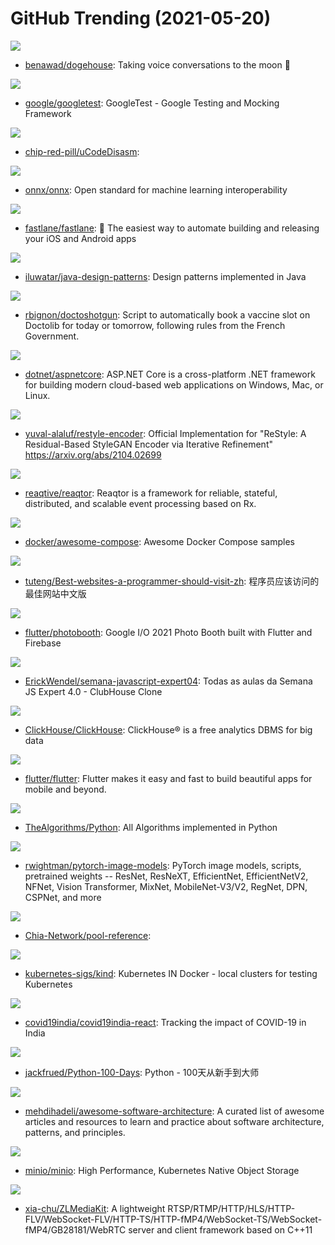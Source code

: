 # GitHub Trending (2021-05-20)

![](https://img.shields.io/badge/TypeScript-New%2093-green?style=flat-square&logo=appveyor)
- [benawad/dogehouse](https://github.com/benawad/dogehouse): Taking voice conversations to the moon 🚀

![](https://img.shields.io/badge/C%2B%2B-New%20106-green?style=flat-square&logo=appveyor)
- [google/googletest](https://github.com/google/googletest): GoogleTest - Google Testing and Mocking Framework

![](https://img.shields.io/badge/Python-New%2011-green?style=flat-square&logo=appveyor)
- [chip-red-pill/uCodeDisasm](https://github.com/chip-red-pill/uCodeDisasm): 

![](https://img.shields.io/badge/C%2B%2B-New%2077-green?style=flat-square&logo=appveyor)
- [onnx/onnx](https://github.com/onnx/onnx): Open standard for machine learning interoperability

![](https://img.shields.io/badge/Ruby-New%20194-green?style=flat-square&logo=appveyor)
- [fastlane/fastlane](https://github.com/fastlane/fastlane): 🚀 The easiest way to automate building and releasing your iOS and Android apps

![](https://img.shields.io/badge/Java-New%20228-green?style=flat-square&logo=appveyor)
- [iluwatar/java-design-patterns](https://github.com/iluwatar/java-design-patterns): Design patterns implemented in Java

![](https://img.shields.io/badge/Python-New%2017-green?style=flat-square&logo=appveyor)
- [rbignon/doctoshotgun](https://github.com/rbignon/doctoshotgun): Script to automatically book a vaccine slot on Doctolib for today or tomorrow, following rules from the French Government.

![](https://img.shields.io/badge/C%23-New%201-green?style=flat-square&logo=appveyor)
- [dotnet/aspnetcore](https://github.com/dotnet/aspnetcore): ASP.NET Core is a cross-platform .NET framework for building modern cloud-based web applications on Windows, Mac, or Linux.

![](https://img.shields.io/badge/Python-New%2050-green?style=flat-square&logo=appveyor)
- [yuval-alaluf/restyle-encoder](https://github.com/yuval-alaluf/restyle-encoder): Official Implementation for "ReStyle: A Residual-Based StyleGAN Encoder via Iterative Refinement" https://arxiv.org/abs/2104.02699

![](https://img.shields.io/badge/C%23-New%2041-green?style=flat-square&logo=appveyor)
- [reaqtive/reaqtor](https://github.com/reaqtive/reaqtor): Reaqtor is a framework for reliable, stateful, distributed, and scalable event processing based on Rx.

![](https://img.shields.io/badge/HTML-New%2013-green?style=flat-square&logo=appveyor)
- [docker/awesome-compose](https://github.com/docker/awesome-compose): Awesome Docker Compose samples

![](https://img.shields.io/badge/none-New%20273-green?style=flat-square&logo=appveyor)
- [tuteng/Best-websites-a-programmer-should-visit-zh](https://github.com/tuteng/Best-websites-a-programmer-should-visit-zh): 程序员应该访问的最佳网站中文版

![](https://img.shields.io/badge/Dart-New%2053-green?style=flat-square&logo=appveyor)
- [flutter/photobooth](https://github.com/flutter/photobooth): Google I/O 2021 Photo Booth built with Flutter and Firebase

![](https://img.shields.io/badge/JavaScript-New%20114-green?style=flat-square&logo=appveyor)
- [ErickWendel/semana-javascript-expert04](https://github.com/ErickWendel/semana-javascript-expert04): Todas as aulas da Semana JS Expert 4.0 - ClubHouse Clone

![](https://img.shields.io/badge/C%2B%2B-New%20153-green?style=flat-square&logo=appveyor)
- [ClickHouse/ClickHouse](https://github.com/ClickHouse/ClickHouse): ClickHouse® is a free analytics DBMS for big data

![](https://img.shields.io/badge/Dart-New%2076-green?style=flat-square&logo=appveyor)
- [flutter/flutter](https://github.com/flutter/flutter): Flutter makes it easy and fast to build beautiful apps for mobile and beyond.

![](https://img.shields.io/badge/Python-New%20298-green?style=flat-square&logo=appveyor)
- [TheAlgorithms/Python](https://github.com/TheAlgorithms/Python): All Algorithms implemented in Python

![](https://img.shields.io/badge/Python-New%2051-green?style=flat-square&logo=appveyor)
- [rwightman/pytorch-image-models](https://github.com/rwightman/pytorch-image-models): PyTorch image models, scripts, pretrained weights -- ResNet, ResNeXT, EfficientNet, EfficientNetV2, NFNet, Vision Transformer, MixNet, MobileNet-V3/V2, RegNet, DPN, CSPNet, and more

![](https://img.shields.io/badge/Python-New%2052-green?style=flat-square&logo=appveyor)
- [Chia-Network/pool-reference](https://github.com/Chia-Network/pool-reference): 

![](https://img.shields.io/badge/Go-New%207-green?style=flat-square&logo=appveyor)
- [kubernetes-sigs/kind](https://github.com/kubernetes-sigs/kind): Kubernetes IN Docker - local clusters for testing Kubernetes

![](https://img.shields.io/badge/JavaScript-New%20114-green?style=flat-square&logo=appveyor)
- [covid19india/covid19india-react](https://github.com/covid19india/covid19india-react): Tracking the impact of COVID-19 in India

![](https://img.shields.io/badge/Python-New%2059-green?style=flat-square&logo=appveyor)
- [jackfrued/Python-100-Days](https://github.com/jackfrued/Python-100-Days): Python - 100天从新手到大师

![](https://img.shields.io/badge/none-New%2011-green?style=flat-square&logo=appveyor)
- [mehdihadeli/awesome-software-architecture](https://github.com/mehdihadeli/awesome-software-architecture): A curated list of awesome articles and resources to learn and practice about software architecture, patterns, and principles.

![](https://img.shields.io/badge/Go-New%2023-green?style=flat-square&logo=appveyor)
- [minio/minio](https://github.com/minio/minio): High Performance, Kubernetes Native Object Storage

![](https://img.shields.io/badge/C%2B%2B-New%207-green?style=flat-square&logo=appveyor)
- [xia-chu/ZLMediaKit](https://github.com/xia-chu/ZLMediaKit): A lightweight RTSP/RTMP/HTTP/HLS/HTTP-FLV/WebSocket-FLV/HTTP-TS/HTTP-fMP4/WebSocket-TS/WebSocket-fMP4/GB28181/WebRTC server and client framework based on C++11

